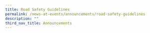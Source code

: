 ```yaml
---
title: Road Safety Guidelines
permalink: /news-at-events/announcements/road-safety-guidelines
description: ""
third_nav_title: Announcements
---
```

